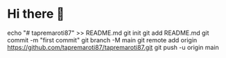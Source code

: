 # Hi there 👋
echo "# tapremaroti87" >> README.md
git init
git add README.md
git commit -m "first commit"
git branch -M main
git remote add origin https://github.com/tapremaroti87/tapremaroti87.git
git push -u origin main
<!--
**tapremaroti87/tapremaroti87** is a ✨ _special_ ✨ repository because its `README.md` (this file) appears on your GitHub profile.

Here are some ideas to get you started:

- 🔭 I’m currently working on ...
- 🌱 I’m currently learning ...
- 👯 I’m looking to collaborate on ...
- 🤔 I’m looking for help with ...
- 💬 Ask me about ...
- 📫 How to reach me: ...
- 😄 Pronouns: ...
- ⚡ Fun fact: ...
-->
